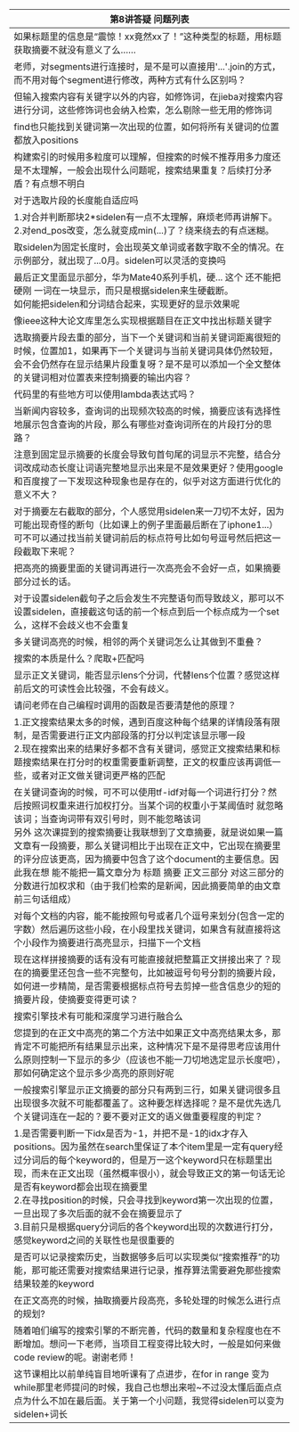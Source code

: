 | 第8讲答疑&nbsp;问题列表  |
|--------------|
|如果标题里的信息是“震惊！xx竟然xx了！”这种类型的标题，用标题获取摘要不就没有意义了么……|
|老师，对segments进行连接时，是不是可以直接用'...'.join的方式，而不用对每个segment进行修改，两种方式有什么区别吗？|
|但输入搜索内容有关键字以外的内容，如修饰词，在jieba对搜索内容进行分词，这些修饰词也会纳入检索，怎么剔除一些无用的修饰词|
|find也只能找到关键词第一次出现的位置，如何将所有关键词的位置都放入positions|
|构建索引的时候用多粒度可以理解，但搜索的时候不推荐用多力度还是不太理解，一般会出现什么问题呢，搜索结果重复？后续打分矛盾？有点想不明白|
|对于选取片段的长度能自适应吗|
|1.对合并判断那块2*sidelen有一点不太理解，麻烦老师再讲解下。<br/>2.对end_pos改变，怎么就变成min(...)了？绕来绕去的有点迷糊。|
|取sidelen为固定长度时，会出现英文单词或者数字取不全的情况。在示例部分，就出现了...0月。sidelen可以灵活的变换吗|
|最后正文里面显示部分，华为Mate40系列手机，硬...  这个 还不能把 硬刚 一词在一块显示，而只是根据sidelen来生硬截断。<br/>如何能把sidelen和分词结合起来，实现更好的显示效果呢|
|像ieee这种大论文库里怎么实现根据题目在正文中找出标题关键字|
|选取摘要片段去重的部分，当下一个关键词和当前关键词距离很短的时候，位置加1，如果再下一个关键词与当前关键词具体仍然较短，会不会仍然存在显示结果片段重复呀？是不是可以添加一个全文整体的关键词相对位置表来控制摘要的输出内容？|
|代码里的有些地方可以使用lambda表达式吗？|
|当新闻内容较多，查询词的出现频次较高的时候，摘要应该有选择性地展示包含查询的片段，那么有哪些对查询词所在的片段打分的思路？|
|注意到固定显示摘要的长度会导致句首句尾的词显示不完整，结合分词改成动态长度让词语完整地显示出来是不是效果更好？使用google和百度搜了一下发现这种现象也是存在的，似乎对这方面进行优化的意义不大？|
|对于摘要左右截取的部分，个人感觉用sidelen来一刀切不太好，因为可能出现奇怪的断句（比如课上的例子里面最后断在了iphone1...）可不可以通过找当前关键词前后的标点符号比如句号逗号然后把这一段截取下来呢？|
|把高亮的摘要里面的关键词再进行一次高亮会不会好一点，如果摘要部分过长的话。|
|对于设置sidelen截句子之后会发生不完整语句而导致歧义，那可以不设置sidelen，直接截这句话的前一个标点到后一个标点成为一个set么，这样不会歧义也不会重复|
|多关键词高亮的时候，相邻的两个关键词怎么让其做到不重叠？|
|搜索的本质是什么？爬取+匹配吗|
|显示正文关键词，能否显示lens个分词，代替lens个位置？感觉这样前后文的可读性会比较强，不会有歧义。|
|请问老师在自己编程时调用的函数是否要清楚他的原理？|
|1.正文搜索结果太多的时候，遇到百度这种每个结果的详情段落有限制，是否需要进行正文内部段落的打分以判定该显示哪一段<br/>2.现在搜索出来的结果好多都不含有关键词，感觉正文搜索结果和标题搜索结果在打分时的权重需要重新调整，正文的权重应该再调低一些，或者对正文做关键词更严格的匹配|
|在关键词查询的时候，可不可以使用tf-idf对每一个词进行打分？然后按照词权重来进行加权打分。当某个词的权重小于某阈值时 就忽略该词；当查询词带有双引号时，则不能忽略该词<br/>另外 这次课提到的搜索摘要让我联想到了文章摘要，就是说如果一篇文章有一段摘要，那么关键词相比于出现在正文中，它出现在摘要里的评分应该更高，因为摘要中包含了这个document的主要信息。因此我在想 能不能把一篇文章分为 标题 摘要 正文三部分 对这三部分的分数进行加权求和（由于我们检索的是新闻，因此摘要简单的由文章前三句话组成）|
|对每个文档的内容，能不能按照句号或者几个逗号来划分(包含一定的字数）然后遍历这些小段，在小段里找关键词，如果含有就直接将这个小段作为摘要进行高亮显示，扫描下一个文档|
|现在这样拼接摘要的话有没有可能直接就把整篇正文拼接出来了？现在的摘要里还包含一些不完整句，比如被逗号句号分割的摘要片段，如何进一步精简，是否需要根据标点符号去剪掉一些含信息少的短的摘要片段，使摘要变得更可读？|
|搜索引擎技术有可能和深度学习进行融合么|
|您提到的在正文中高亮的第二个方法中如果正文中高亮结果太多，那肯定不可能把所有结果显示出来，这种情况下是不是得思考应该用什么原则控制一下显示的多少（应该也不能一刀切地选定显示长度吧），那如何确定这个显示多少高亮的原则好呢|
|一般搜索引擎显示正文摘要的部分只有两到三行，如果关键词很多且出现很多次就不可能都覆盖了。这种要怎样选择呢？是不是优先选几个关键词连在一起的？要不要对正文的语义做重要程度的判定？|
|1.是否需要判断一下idx是否为-1，并把不是-1的idx才存入positions。因为虽然在search里保证了本个item里是一定有query经过分词后的每个keyword的，但是万一这个keyword只在标题里出现，而未在正文出现（虽然概率很小），就会导致正文的第一句话无论是否有keyword都会出现在摘要里<br/>2.在寻找position的时候，只会寻找到keyword第一次出现的位置，一旦出现了多次后面的就不会在摘要显示了<br/>3.目前只是根据query分词后的各个keyword出现的次数进行打分，感觉keyword之间的关联性也是很重要的|
|是否可以记录搜索历史，当数据够多后可以实现类似“搜索推荐”的功能，那可能还需要对搜索结果进行记录，推荐算法需要避免那些搜索结果较差的keyword|
|在正文高亮的时候，抽取摘要片段高亮，多轮处理的时候怎么进行点的规划?|
|随着咱们编写的搜索引擎的不断完善，代码的数量和复杂程度也在不断增加。想问一下老师，当项目工程变得比较大时，一般是如何来做code review的呢。谢谢老师！|
|这节课相比以前单纯盲目地听课有了点进步，在for in range 变为while那里老师提问的时候，我自己也想出来啦~不过没太懂后面点点点为什么不加在最后面。关于第一个小问题，我觉得sidelen可以变为sidelen+词长|